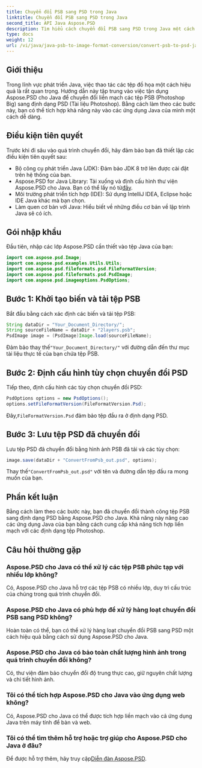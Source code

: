 ```yaml
---
title: Chuyển đổi PSB sang PSD trong Java
linktitle: Chuyển đổi PSB sang PSD trong Java
second_title: API Java Aspose.PSD
description: Tìm hiểu cách chuyển đổi PSB sang PSD trong Java một cách liền mạch bằng Aspose.PSD, nâng cao khả năng quản lý tệp đồ họa trong ứng dụng của bạn.
type: docs
weight: 12
url: /vi/java/java-psb-to-image-format-conversion/convert-psb-to-psd-java/
---
```

## Giới thiệu
Trong lĩnh vực phát triển Java, việc thao tác các tệp đồ họa một cách hiệu quả là rất quan trọng. Hướng dẫn này tập trung vào việc tận dụng Aspose.PSD cho Java để chuyển đổi liền mạch các tệp PSB (Photoshop Big) sang định dạng PSD (Tài liệu Photoshop). Bằng cách làm theo các bước này, bạn có thể tích hợp khả năng này vào các ứng dụng Java của mình một cách dễ dàng.
## Điều kiện tiên quyết
Trước khi đi sâu vào quá trình chuyển đổi, hãy đảm bảo bạn đã thiết lập các điều kiện tiên quyết sau:
- Bộ công cụ phát triển Java (JDK): Đảm bảo JDK 8 trở lên được cài đặt trên hệ thống của bạn.
-  Aspose.PSD for Java Library: Tải xuống và định cấu hình thư viện Aspose.PSD cho Java. Bạn có thể lấy nó từ[đây](https://releases.aspose.com/psd/java/).
- Môi trường phát triển tích hợp (IDE): Sử dụng IntelliJ IDEA, Eclipse hoặc IDE Java khác mà bạn chọn.
- Làm quen cơ bản với Java: Hiểu biết về những điều cơ bản về lập trình Java sẽ có ích.
## Gói nhập khẩu
Đầu tiên, nhập các lớp Aspose.PSD cần thiết vào tệp Java của bạn:
```java
import com.aspose.psd.Image;
import com.aspose.psd.examples.Utils.Utils;
import com.aspose.psd.fileformats.psd.FileFormatVersion;
import com.aspose.psd.fileformats.psd.PsdImage;
import com.aspose.psd.imageoptions.PsdOptions;
```
## Bước 1: Khởi tạo biến và tải tệp PSB
Bắt đầu bằng cách xác định các biến và tải tệp PSB:
```java
String dataDir = "Your_Document_Directory/";
String sourceFileName = dataDir + "2layers.psb";
PsdImage image = (PsdImage)Image.load(sourceFileName);
```
 Đảm bảo thay thế`"Your_Document_Directory/"` với đường dẫn đến thư mục tài liệu thực tế của bạn chứa tệp PSB.
## Bước 2: Định cấu hình tùy chọn chuyển đổi PSD
Tiếp theo, định cấu hình các tùy chọn chuyển đổi PSD:
```java
PsdOptions options = new PsdOptions();
options.setFileFormatVersion(FileFormatVersion.Psd);
```
 Đây,`FileFormatVersion.Psd` đảm bảo tệp đầu ra ở định dạng PSD.
## Bước 3: Lưu tệp PSD đã chuyển đổi
Lưu tệp PSD đã chuyển đổi bằng hình ảnh PSB đã tải và các tùy chọn:
```java
image.save(dataDir + "ConvertFromPsb_out.psd", options);
```
 Thay thế`"ConvertFromPsb_out.psd"` với tên và đường dẫn tệp đầu ra mong muốn của bạn.

## Phần kết luận
Bằng cách làm theo các bước này, bạn đã chuyển đổi thành công tệp PSB sang định dạng PSD bằng Aspose.PSD cho Java. Khả năng này nâng cao các ứng dụng Java của bạn bằng cách cung cấp khả năng tích hợp liền mạch với các định dạng tệp Photoshop.
## Câu hỏi thường gặp
### Aspose.PSD cho Java có thể xử lý các tệp PSB phức tạp với nhiều lớp không?
Có, Aspose.PSD cho Java hỗ trợ các tệp PSB có nhiều lớp, duy trì cấu trúc của chúng trong quá trình chuyển đổi.
### Aspose.PSD cho Java có phù hợp để xử lý hàng loạt chuyển đổi PSB sang PSD không?
Hoàn toàn có thể, bạn có thể xử lý hàng loạt chuyển đổi PSB sang PSD một cách hiệu quả bằng cách sử dụng Aspose.PSD cho Java.
### Aspose.PSD cho Java có bảo toàn chất lượng hình ảnh trong quá trình chuyển đổi không?
Có, thư viện đảm bảo chuyển đổi độ trung thực cao, giữ nguyên chất lượng và chi tiết hình ảnh.
### Tôi có thể tích hợp Aspose.PSD cho Java vào ứng dụng web không?
Có, Aspose.PSD cho Java có thể được tích hợp liền mạch vào cả ứng dụng Java trên máy tính để bàn và web.
### Tôi có thể tìm thêm hỗ trợ hoặc trợ giúp cho Aspose.PSD cho Java ở đâu?
 Để được hỗ trợ thêm, hãy truy cập[Diễn đàn Aspose.PSD](https://forum.aspose.com/c/psd/34).